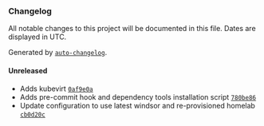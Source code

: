 ### Changelog

All notable changes to this project will be documented in this file. Dates are displayed in UTC.

Generated by [`auto-changelog`](https://github.com/CookPete/auto-changelog).

#### Unreleased

- Adds kubevirt [`0af9e0a`](https://github.com/hernan82arg/homelab/commit/0af9e0ab596359a399efbcf897e32915c635dde6)
- Adds pre-commit hook and dependency tools installation script [`780be86`](https://github.com/hernan82arg/homelab/commit/780be86a5ea990df918396d1018f5f642112730c)
- Update configuration to use latest windsor and re-provisioned homelab [`cb0d20c`](https://github.com/hernan82arg/homelab/commit/cb0d20ccc01a82308aac92283f8117a26c9427e8)
